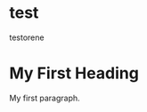 # test
testorene
<!DOCTYPE html>
<html>
<body>

<h1>My First Heading</h1>
<p>My first paragraph.</p>

</body>
</html>
